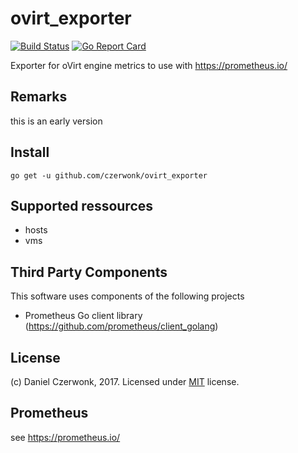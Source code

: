# ovirt_exporter
[![Build Status](https://travis-ci.org/czerwonk/ovirt_exporter.svg)][travis]
[![Go Report Card](https://goreportcard.com/badge/github.com/czerwonk/ovirt_exporter)][goreportcard]

Exporter for oVirt engine metrics to use with https://prometheus.io/

## Remarks
this is an early version

## Install
```
go get -u github.com/czerwonk/ovirt_exporter
```

## Supported ressources
* hosts
* vms

## Third Party Components
This software uses components of the following projects
* Prometheus Go client library (https://github.com/prometheus/client_golang)

## License
(c) Daniel Czerwonk, 2017. Licensed under [MIT](LICENSE) license.

## Prometheus
see https://prometheus.io/

[travis]: https://travis-ci.org/czerwonk/ovirt_exporter
[goreportcard]: https://goreportcard.com/report/github.com/czerwonk/ovirt_exporter
